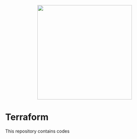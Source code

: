  <p align="center">
  <img src="https://user-images.githubusercontent.com/67653554/144898694-37910e24-38a3-42ca-9e5a-4708ffc5f1ca.png" width="300" hieght="300"/>
</p>

# Terraform
This repository contains codes 
